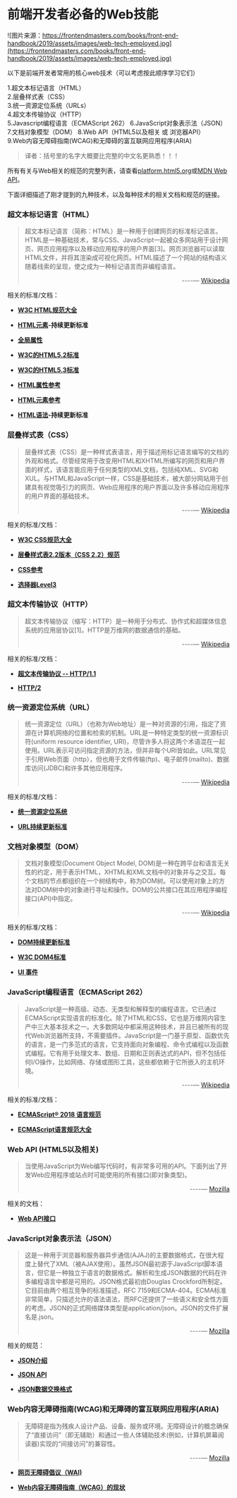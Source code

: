 # 前端开发者必备的Web技能


![图片来源：https://frontendmasters.com/books/front-end-handbook/2019/assets/images/web-tech-employed.jpg](https://frontendmasters.com/books/front-end-handbook/2019/assets/images/web-tech-employed.jpg)

以下是前端开发者常用的核心web技术（可以考虑按此顺序学习它们）  

1.超文本标记语言（HTML）  
2.层叠样式表（CSS）  
3.统一资源定位系统（URLs）  
4.超文本传输协议（HTTP）  
5.Javascript编程语言（ECMAScript 262）
6.JavaScript对象表示法（JSON）  
7.文档对象模型（DOM）
8.Web API（HTML5以及相关 或 浏览器API）  
9.Web内容无障碍指南(WCAG)和无障碍的富互联网应用程序(ARIA)


> 译者：括号里的名字大概要比完整的中文名更熟悉！！！

所有有关与Web相关的规范的完整列表，请查看[platform.html5.org](https://platform.html5.org/)或[MDN Web API](https://developer.mozilla.org/en-US/docs/Web/API)。

下面详细描述了刚才提到的九种技术，以及每种技术的相关文档和规范的链接。

### 超文本标记语言（HTML） 

> 超文本标记语言（简称：HTML）是一种用于创建网页的标准标记语言。HTML是一种基础技术，常与CSS、JavaScript一起被众多网站用于设计网页、网页应用程序以及移动应用程序的用户界面[3]。网页浏览器可以读取HTML文件，并将其渲染成可视化网页。HTML描述了一个网站的结构语义随着线索的呈现，使之成为一种标记语言而非编程语言。   
                                        <p align="right"> ----— [Wikipedia](https://zh.wikipedia.org/wiki/HTML)  </p>

相关的标准/文档：

* **[W3C HTML规范大全](http://www.w3.org/standards/techs/html#w3c_all)**

* **[HTML元素](https://html.spec.whatwg.org/multipage)-持续更新标准** 

* **[全局属性](https://developer.mozilla.org/en-US/docs/Web/HTML/Global_attributes)**

* **[W3C的HTML5.2标准](https://www.w3.org/TR/2017/REC-html52-20171214/)**

* **[W3C的HTML5.3标准](http://w3c.github.io/html/)**

* **[HTML属性参考](https://developer.mozilla.org/en-US/docs/Web/HTML/Attributes)**

* **[HTML元素参考](https://developer.mozilla.org/en-US/docs/Web/HTML/Element)**

* **[HTML语法](https://html.spec.whatwg.org/multipage/syntax.html#syntax)-持续更新标准**


### 层叠样式表（CSS）

> 层叠样式表（CSS）是一种样式表语言，用于描述用标记语言编写的文档的外观和格式。尽管经常用于改变用HTML和XHTML所编写的网页和用户界面的样式，该语言能应用于任何类型的XML文档，包括纯XML、SVG和XUL。与HTML和JavaScript一样，CSS是基础技术，被大部分网站用于创建具有视觉吸引力的网页、Web应用程序的用户界面以及许多移动应用程序的用户界面的基础技术。   
                                        <p align="right"> ----— [Wikipedia](https://zh.wikipedia.org/wiki/%E5%B1%82%E5%8F%A0%E6%A0%B7%E5%BC%8F%E8%A1%A8)  </p>

相关的标准/文档：

* **[W3C CSS规范大全](http://www.w3.org/Style/CSS/current-work)**

* **[层叠样式表2.2版本（CSS 2.2）规范](https://www.w3.org/TR/CSS22/)**

* **[CSS参考](https://developer.mozilla.org/en-US/docs/Web/CSS/Reference)**

* **[选择器Level3](https://www.w3.org/TR/selectors-3/)**

### 超文本传输协议（HTTP） 

> 超文本传输协议（缩写：HTTP）是一种用于分布式、协作式和超媒体信息系统的应用层协议[1]。HTTP是万维网的数据通信的基础。<p align="right"> ----— [Wikipedia](https://zh.wikipedia.org/wiki/%E8%B6%85%E6%96%87%E6%9C%AC%E4%BC%A0%E8%BE%93%E5%8D%8F%E8%AE%AE)  </p>

相关的标准/文档：

* **[超文本传输协议 -- HTTP/1.1](https://tools.ietf.org/html/rfc2616)**

* **[HTTP/2](http://httpwg.org/specs/rfc7540.html)**

### 统一资源定位系统（URL）

> 统一资源定位（URL）（也称为Web地址）是一种对资源的引用，指定了资源在计算机网络的位置和检索的机制。URL是一种特定类型的统一资源标识符(uniform resource identifier, URI)，尽管许多人将这两个术语混在一起使用。URL表示可访问指定资源的方法，但并非每个URI皆如此。URL常见于引用Web页面（http），但也用于文件传输(ftp)、电子邮件(mailto)、数据库访问(JDBC)和许多其他应用程序。<p align="right"> ----— [Wikipedia](https://zh.wikipedia.org/wiki/%E7%BB%9F%E4%B8%80%E8%B5%84%E6%BA%90%E5%AE%9A%E4%BD%8D%E7%AC%A6)  </p>

相关的标准/文档：

* **[统一资源定位系统](http://www.w3.org/Addressing/URL/url-spec.txt)**

* **[URL持续更新标准](https://url.spec.whatwg.org/)**

### 文档对象模型（DOM）

> 文档对象模型(Document Object Model, DOM)是一种在跨平台和语言无关性的约定，用于表示HTML，XHTML和XML文档中的对象并与之交互。每个文档的节点都组织在一个树结构中，称为DOM树。可以使用对象上的方法对DOM树中的对象进行寻址和操作。DOM的公共接口在其应用程序编程接口(API)中指定。<p align="right"> ----— [Wikipedia](https://zh.wikipedia.org/wiki/%E6%96%87%E6%A1%A3%E5%AF%B9%E8%B1%A1%E6%A8%A1%E5%9E%8B)  </p>

相关的标准/文档：

* **[DOM持续更新标准](https://dom.spec.whatwg.org/)**

* **[W3C DOM4标准](https://www.w3.org/TR/domcore/)**

* **[UI 事件](https://www.w3.org/TR/uievents/)**

### JavaScript编程语言（ECMAScript 262）

> JavaScript是一种高级、动态、无类型和解释型的编程语言。它已通过ECMAScript实现语言的标准化。除了HTML和CSS，它也是万维网内容生产中三大基本技术之一。大多数网站中都采用这种技术，并且已被所有的现代Web浏览器所支持，不需要插件。JavaScript是一门基于原型、函数优先的语言，是一门多范式的语言，它支持面向对象编程、命令式编程以及函数式编程。它有用于处理文本、数组、日期和正则表达式的API，但不包括任何I/O操作，比如网络、存储或图形工具，这些都依赖于它所嵌入的主机环境。<p align="right"> ----— [Wikipedia](https://en.wikipedia.org/wiki/JavaScript)  </p>

相关的标准/文档：

* **[ECMAScript® 2018 语言规范](http://ecma-international.org/ecma-262/9.0/index.html#Title)**

* **[ECMAScript语言规范大全](https://developer.mozilla.org/en-US/docs/Web/JavaScript/Language_Resources)**


### Web API (HTML5以及相关)

> 当使用JavaScript为Web编写代码时，有非常多可用的API。下面列出了开发Web应用程序或站点时可能使用的所有接口(即对象类型)。<p align="right"> ----— [Mozilla](https://developer.mozilla.org/en-US/docs/Web/API)  </p>



相关的文档：

* **[Web API接口](https://developer.mozilla.org/en-US/docs/Web/API)**

### JavaScript对象表示法（JSON）

> 这是一种用于浏览器和服务器异步通信(AJAJ)的主要数据格式，在很大程度上替代了XML（被AJAX使用）。虽然JSON最初源于JavaScript脚本语言，但它是一种独立于语言的数据格式。解析和生成JSON数据的代码在许多编程语言中都是可用的。JSON格式最初由Douglas Crockford所制定。它目前由两个相互竞争的标准描述，RFC 7159和ECMA-404。ECMA标准非常简单，只描述允许的语法语法，而RFC还提供了一些语义和安全性方面的考虑。JSON的正式网络媒体类型是application/json。JSON的文件扩展名是.json。<p align="right"> ----— [Mozilla](https://zh.wikipedia.org/wiki/JSON)  </p>


相关的规范：

* **[JSON介绍](http://json.org/)**

* **[JSON API](https://jsonapi.org/)**

* **[JSON数据交换格式](http://www.ecma-international.org/publications/files/ECMA-ST/ECMA-404.pdf)**


### Web内容无障碍指南(WCAG)和无障碍的富互联网应用程序(ARIA)

> 无障碍是指为残疾人设计产品、设备、服务或环境。无障碍设计的概念确保了“直接访问”（即无辅助）和通过一些人体辅助技术(例如，计算机屏幕阅读器)实现的“间接访问”的兼容性。<p align="right"> ----— [Mozilla](https://zh.wikipedia.org/wiki/%E7%84%A1%E9%9A%9C%E7%A4%99%E7%92%B0%E5%A2%83)  </p>

* **[网页无障碍倡议（WAI)](https://www.w3.org/WAI/standards-guidelines/)**


* **[Web内容无障碍指南（WCAG）的现状](https://www.w3.org/TR/?tag=accessibility#w3c_all)**
